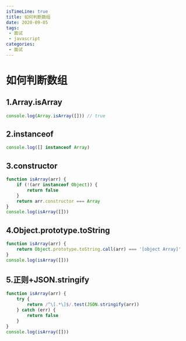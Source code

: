 ```yaml
---
isTimeLine: true
title: 如何判断数组
date: 2020-09-05
tags:
 - 面试
 - javascript
categories:
 - 面试
---
```

# 如何判断数组
## 1.Array.isArray
```js
console.log(Array.isArray([])) // true
```
## 2.instanceof
```js
console.log([] instanceof Array)
```
## 3.constructor
```js
function isArray(arr) {
    if (!(arr instanceof Object)) {
        return false
    }
    return arr.constructor === Array
}
console.log(isArray([]))
```
## 4.Object.prototype.toString
```js
function isArray(arr) {
    return Object.prototype.toString.call(arr) === '[object Array]'
}
console.log(isArray([]))
```
## 5.正则+JSON.stringify
```js
function isArray(arr) {
    try {
        return /^\[.*\]$/.test(JSON.stringify(arr))
    } catch (err) {
        return false
    }
}
console.log(isArray([]))
```
<comment/>